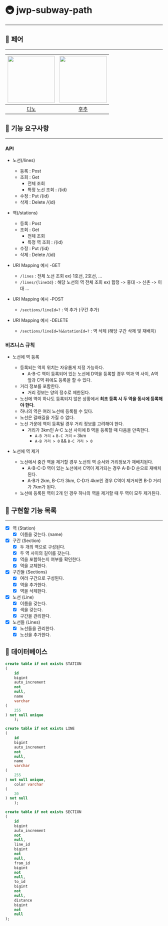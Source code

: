 # 🚇 jwp-subway-path

---

## 🤼 페어

---

| <img src="https://avatars.githubusercontent.com/u/77482065?v=4" alt="" width=150> | <img src="https://avatars.githubusercontent.com/u/106813090?v=4" alt="" width=150/> |
|:---------------------------------------------------------------------------------:|:-----------------------------------------------------------------------------------:|
|                         [디노](https://github.com/jjongwa)                          |                          [후추](https://github.com/Combi153)                          | |

## 🦖 기능 요구사항

---

### API

- 노선(/lines)
    - 등록 : Post
    - 조회 : Get
        - 전체 조회
        - 특정 노선 조회 : /{id}
    - 수정 : Put /{id}
    - 삭제 : Delete /{id}

- 역(/stations)
    - 등록 : Post
    - 조회 : Get
        - 전체 조회
        - 특정 역 조회 : /{id}
    - 수정 : Put /{id}
    - 삭제 : Delete /{id}


- URI Mapping 예시 -GET
    - `/lines` : 전체 노선 조회 ex) 1호선, 2호선, ...
    - `/lines/{lineId}` : 해당 노선의 역 전체 조회 ex) 합정 -> 홍대 -> 신촌 -> 이대 ...

- URI Mapping 예시 -POST
    - `/sections/lineId=?` : 역 추가 (구간 추가)

- URI Mapping 예시 -DELETE
    - `/sections/lineId=?&&stationId=?` : 역 삭제 (해당 구간 삭제 및 재배치)

### 비즈니스 규칙

- 노선에 역 등록
    - 등록되는 역의 위치는 자유롭게 지정 가능하다.
        - A-B-C 역이 등록되어 있는 노선에 D역을 등록할 경우 역과 역 사이, A역 앞과 C역 뒤에도 등록을 할 수 있다.
    - 거리 정보를 포함한다.
        - 거리 정보는 양의 정수로 제한된다.
    - 노선에 역이 하나도 등록되지 않은 상황에서 **최초 등록 시 두 역을 동시에 등록해야 한다.**
    - 하나의 역은 여러 노선에 등록될 수 있다.
    - 노선은 갈래길을 가질 수 없다.
    - 노선 가운데 역이 등록될 경우 거리 정보를 고려해야 한다.
        - 거리가 3km인 A-C 노선 사이에 B 역을 등록할 때 다음을 만족한다.
            - `A-B 거리` + `B-C 거리` = 3km
            - `A-B 거리 > 0`  && `B-C 거리 > 0`

- 노선에 역 제거
    - 노선에서 중간 역을 제거할 경우 노선의 역 순서와 거리정보가 재배치된다.
        - A-B-C-D 역이 있는 노선에서 C역이 제거되는 경우 A-B-D 순으로 재배치된다.
        - A-B가 2km, B-C가 3km, C-D가 4km인 경우 C역이 제거되면 B-D 거리가 7km가 된다.
    - 노선에 등록된 역이 2개 인 경우 하나의 역을 제거할 때 두 역이 모두 제거된다.

## 🧂 구현할 기능 목록

---

- [x] 역 (Station)
    - [x] 이름을 갖는다. (name)

- [x] 구간 (Section)
    - [x] 두 개의 역으로 구성된다.
    - [x] 두 역 사이의 길이를 갖는다.
    - [x] 역을 포함하는지 여부를 확인한다.
    - [x] 역을 교체한다.

- [x] 구간들 (Sections)
    - [x] 여러 구간으로 구성된다.
    - [x] 역을 추가한다.
    - [x] 역을 삭제한다.

- [x] 노선 (Line)
    - [x] 이름을 갖는다.
    - [x] 색을 갖는다.
    - [x] 구간을 관리한다.
- [x] 노선들 (Lines)
    - [x] 노선들을 관리한다.
    - [x] 노선을 추가한다.

## 📀 데이터베이스

```sql
create table if not exists STATION
(
    id
    bigint
    auto_increment
    not
    null,
    name
    varchar
(
    255
) not null unique
    );

create table if not exists LINE
(
    id
    bigint
    auto_increment
    not
    null,
    name
    varchar
(
    255
) not null unique,
    color varchar
(
    20
) not null
    );

create table if not exists SECTION
(
    id
    bigint
    auto_increment
    not
    null,
    line_id
    bigint
    not
    null,
    from_id
    bigint
    not
    null,
    to_id
    bigint
    not
    null,
    distance
    bigint
    not
    null
);
```

